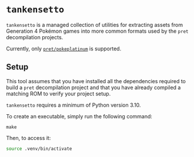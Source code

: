 # `tankensetto`

`tankensetto` is a managed collection of utilities for extracting assets from
Generation 4 Pokémon games into more common formats used by the `pret`
decompilation projects.

Currently, only [`pret/pokeplatinum`](https://github.com/pret/pokeplatinum) is
supported.

## Setup

This tool assumes that you have installed all the dependencies required to
build a `pret` decompilation project and that you have already compiled a
matching ROM to verify your project setup.

`tankensetto` requires a minimum of Python version 3.10.

To create an executable, simply run the following command:

```
make
```

Then, to access it:

```bash
source .venv/bin/activate
```
